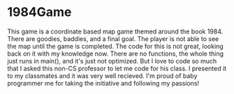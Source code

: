 # 1984Game



This game is a coordinate based map game themed around the book 1984. There are goodies, baddies, and a final goal. The player is not able to see the map until the game is completed. The code for this is not great, looking back on it with my knowledge now. There are no functions, the whole thing just runs in main(), and it's just not optimized. But I love to code so much that I asked this non-CS professor to let me code for his class. I presented it to my classmates and it was very well recieved. I'm proud of baby programmer me for taking the initiative and following my passions!
